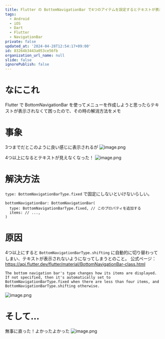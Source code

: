 ```yaml
---
title: Flutter の BottomNavigationBar で4つのアイテムを設定するとテキストが表示されない問題の解決方法
tags:
  - Android
  - iOS
  - Dart
  - Flutter
  - NavigationBar
private: false
updated_at: '2024-04-28T12:54:17+09:00'
id: 83264b3443a053ce56fb
organization_url_name: null
slide: false
ignorePublish: false
---
```

# なにこれ
Flutter で BottomNavigationBar を使ってメニューを作成しようと思ったらテキストが表示されなくて困ったので、その時の解消方法をメモ


# 事象
3つまでだとこのように良い感じに表示されるが
![image.png](https://qiita-image-store.s3.ap-northeast-1.amazonaws.com/0/2819748/6a92eb77-dde2-29ad-04f8-fae74b6e81b6.png)

4つ以上になるとテキストが見えなくなった！
![image.png](https://qiita-image-store.s3.ap-northeast-1.amazonaws.com/0/2819748/4d66dc22-557e-87a3-bbd9-922a527f0d45.png)


# 解決方法
`type: BottomNavigationBarType.fixed` で固定にしないといけないらしい。
```
bottomNavigationBar: BottomNavigationBar(
  type: BottomNavigationBarType.fixed, // このプロパティを追加する
  items: // ...,
)
```


# 原因
4つ以上にすると `BottomNavigationBarType.shifting` に自動的に切り替わってしまい、テキストが表示されないようになってしまうとのこと。
公式ページ：https://api.flutter.dev/flutter/material/BottomNavigationBar-class.html
```
The bottom navigation bar's type changes how its items are displayed. If not specified, then it's automatically set to BottomNavigationBarType.fixed when there are less than four items, and BottomNavigationBarType.shifting otherwise.
```
![image.png](https://qiita-image-store.s3.ap-northeast-1.amazonaws.com/0/2819748/69d6ce11-bf6c-30ef-d334-1c3af571ee77.png)


# そして…
無事に直った！よかったよかった
![image.png](https://qiita-image-store.s3.ap-northeast-1.amazonaws.com/0/2819748/2ad13873-bab2-fa40-d37e-84e25b055cdf.png)


